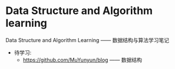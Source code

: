 # Data Structure and Algorithm learning
Data Structure and Algorithm Learning —— 数据结构与算法学习笔记

- 待学习: 
    + https://github.com/MuYunyun/blog —— 数据结构